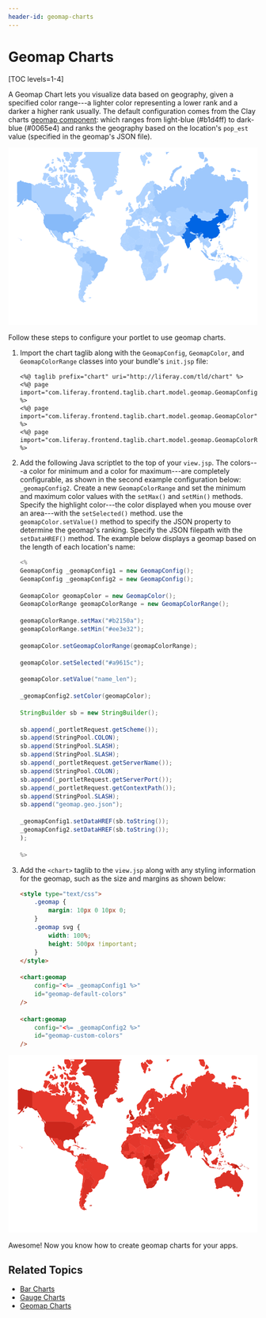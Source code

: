 ```yaml
---
header-id: geomap-charts
---
```


# Geomap Charts

[TOC levels=1-4]

A Geomap Chart lets you visualize data based on geography, given a specified 
color range---a lighter color representing a lower rank and a darker a higher 
rank usually. The default configuration comes from the Clay charts 
[geomap component](https://github.com/liferay/clay/blob/develop/packages/clay-charts/src/Geomap.js#L233-L276):
which ranges from light-blue (#b1d4ff) to dark-blue (#0065e4) and ranks the 
geography based on the location's `pop_est` value (specified in the geomap's 
JSON file).

![Figure 1: A Geomap chart displays a heatmap representing the data.](../../../../images/chart-taglib-geomap-default.png)

Follow these steps to configure your portlet to use geomap charts. 

1.  Import the chart taglib along with the `GeomapConfig`, `GeomapColor`, and 
    `GeomapColorRange` classes into your bundle's `init.jsp` file:

    ```markup
    <%@ taglib prefix="chart" uri="http://liferay.com/tld/chart" %>
    <%@ page import="com.liferay.frontend.taglib.chart.model.geomap.GeomapConfig" %>
    <%@ page import="com.liferay.frontend.taglib.chart.model.geomap.GeomapColor" %>
    <%@ page import="com.liferay.frontend.taglib.chart.model.geomap.GeomapColorRange" %>
    ```

2.  Add the following Java scriptlet to the top of your `view.jsp`. The 
    colors---a color for minimum and a color for maximum---are completely 
    configurable, as shown in the second example configuration below: 
    `_geomapConfig2`. Create a new `GeomapColorRange` and set the minimum and 
    maximum color values with the `setMax()` and `setMin()` methods. Specify the 
    highlight color---the color displayed when you mouse over an area---with the 
    `setSelected()` method. use the `geomapColor.setValue()` method to specify 
    the JSON property to determine the geomap's ranking. Specify the JSON 
    filepath with the `setDataHREF()` method. The example below displays a 
    geomap based on the length of each location's name:

    ```java
    <%
    GeomapConfig _geomapConfig1 = new GeomapConfig();
    GeomapConfig _geomapConfig2 = new GeomapConfig();

    GeomapColor geomapColor = new GeomapColor();
    GeomapColorRange geomapColorRange = new GeomapColorRange();

    geomapColorRange.setMax("#b2150a");
    geomapColorRange.setMin("#ee3e32");

    geomapColor.setGeomapColorRange(geomapColorRange);

    geomapColor.setSelected("#a9615c");

    geomapColor.setValue("name_len");

    _geomapConfig2.setColor(geomapColor);

    StringBuilder sb = new StringBuilder();

    sb.append(_portletRequest.getScheme());
    sb.append(StringPool.COLON);
    sb.append(StringPool.SLASH);
    sb.append(StringPool.SLASH);
    sb.append(_portletRequest.getServerName());
    sb.append(StringPool.COLON);
    sb.append(_portletRequest.getServerPort());
    sb.append(_portletRequest.getContextPath());
    sb.append(StringPool.SLASH);
    sb.append("geomap.geo.json");

    _geomapConfig1.setDataHREF(sb.toString());
    _geomapConfig2.setDataHREF(sb.toString());
    );

    %>
    ```

3.  Add the `<chart>` taglib to the `view.jsp` along with any styling 
    information for the geomap, such as the size and margins as shown below:

    ```html
    <style type="text/css">
    	.geomap {
    		margin: 10px 0 10px 0;
    	}
    	.geomap svg {
    		width: 100%;
    		height: 500px !important;
    	}
    </style>

    <chart:geomap
    	config="<%= _geomapConfig1 %>"
    	id="geomap-default-colors"
    />

    <chart:geomap
    	config="<%= _geomapConfig2 %>"
    	id="geomap-custom-colors"
    />
    ```

![Figure 2: Geomap charts can be customized to fit the look and feel you desire.](../../../../images/chart-taglib-geomap-custom.png)

Awesome! Now you know how to create geomap charts for your apps. 

## Related Topics

- [Bar Charts](/docs/7-2/reference/-/knowledge_base/r/bar-charts)
- [Gauge Charts](/docs/7-2/reference/-/knowledge_base/r/gauge-charts)
- [Geomap Charts](/docs/7-2/reference/-/knowledge_base/r/geomap-charts)
